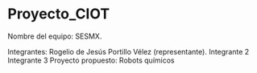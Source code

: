 # Proyecto_CIOT
Nombre del equipo: SESMX.

Integrantes:
Rogelio de Jesús Portillo Vélez (representante).
Integrante 2
Integrante 3
Proyecto propuesto: Robots químicos

